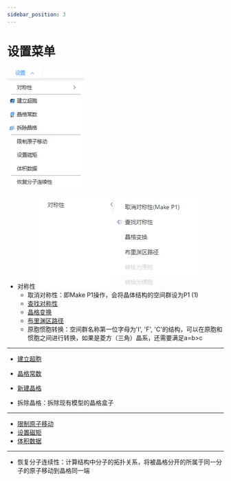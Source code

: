 ```yaml
---
sidebar_position: 3
---
```


# 设置菜单

![settings](.././nested/qstudio_manual_settings.png)


<!-- <img src="nested/qstudio_manual_settings.png"> -->
<!-- <img src={require('./nested/qstudio_manual_settings.png').default} alt="设置" width="160px" /> -->

- 对称性 
  ![qstudio_manual_settings_symmtry](.././nested/qstudio_manual_settings_symmtry.png)
  - 取消对称性<span id="makep1"></span>：即Make P1操作，会将晶体结构的空间群设为P1 (1)
  - [查找对称性](../%E5%B7%A5%E5%85%B7/qstudio_manual_settings_symmtry_findsymmetry.md)
  - [晶格变换](../%E5%B7%A5%E5%85%B7/qstudio_manual_settings_symmtry_latticetransform.md)
  - [布里渊区路径](../%E5%B7%A5%E5%85%B7/qstudio_manual_settings_symmtry_drawbrillouin.md)
  - 原胞惯胞转换：空间群名称第一位字母为'I', 'F', 'C'的结构，可以在原胞和惯胞之间进行转换，如果是菱方（三角）晶系，还需要满足a=b>c

---
- [建立超胞](../%E5%B7%A5%E5%85%B7/qstudio_build_supercell.md)
- [晶格常数](../%E5%B7%A5%E5%85%B7/qstudio_manual_settings_latticeconstant.md)
- [新建晶格](../%E5%B7%A5%E5%85%B7/qstudio_manual_settings_newlattice.md)

- 拆除晶格<span id="breaklattice"></span>：拆除现有模型的晶格盒子

---

- [限制原子移动](../%E5%B7%A5%E5%85%B7/qstudio_manual_settings_fixatom.md)
- [设置磁矩](../%E5%B7%A5%E5%85%B7/qstudio_manual_settings_magmom.md)
- [体积数据](../%E5%B7%A5%E5%85%B7/qstudio_manual_settings_volumedata.md)
  
---

- 恢复分子连续性：计算结构中分子的拓扑关系，将被晶格分开的所属于同一分子的原子移动到晶格同一端

